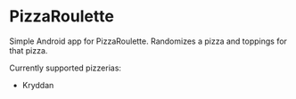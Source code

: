 # PizzaRoulette
Simple Android app for PizzaRoulette. Randomizes a pizza and toppings for that pizza.

Currently supported pizzerias:
* Kryddan
